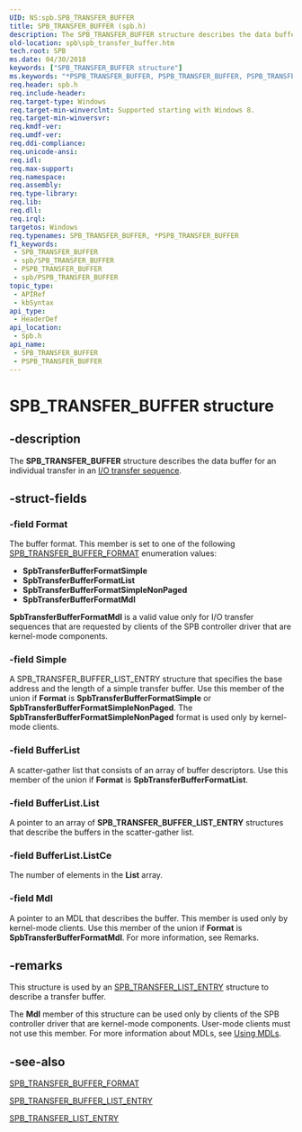 ```yaml
---
UID: NS:spb.SPB_TRANSFER_BUFFER
title: SPB_TRANSFER_BUFFER (spb.h)
description: The SPB_TRANSFER_BUFFER structure describes the data buffer for an individual transfer in an I/O transfer sequence.
old-location: spb\spb_transfer_buffer.htm
tech.root: SPB
ms.date: 04/30/2018
keywords: ["SPB_TRANSFER_BUFFER structure"]
ms.keywords: "*PSPB_TRANSFER_BUFFER, PSPB_TRANSFER_BUFFER, PSPB_TRANSFER_BUFFER structure pointer [Buses], SPB.spb_transfer_buffer, SPB_TRANSFER_BUFFER, SPB_TRANSFER_BUFFER structure [Buses], spb/PSPB_TRANSFER_BUFFER, spb/SPB_TRANSFER_BUFFER"
req.header: spb.h
req.include-header: 
req.target-type: Windows
req.target-min-winverclnt: Supported starting with Windows 8.
req.target-min-winversvr: 
req.kmdf-ver: 
req.umdf-ver: 
req.ddi-compliance: 
req.unicode-ansi: 
req.idl: 
req.max-support: 
req.namespace: 
req.assembly: 
req.type-library: 
req.lib: 
req.dll: 
req.irql: 
targetos: Windows
req.typenames: SPB_TRANSFER_BUFFER, *PSPB_TRANSFER_BUFFER
f1_keywords:
 - SPB_TRANSFER_BUFFER
 - spb/SPB_TRANSFER_BUFFER
 - PSPB_TRANSFER_BUFFER
 - spb/PSPB_TRANSFER_BUFFER
topic_type:
 - APIRef
 - kbSyntax
api_type:
 - HeaderDef
api_location:
 - Spb.h
api_name:
 - SPB_TRANSFER_BUFFER
 - PSPB_TRANSFER_BUFFER
---
```


# SPB_TRANSFER_BUFFER structure


## -description

The <b>SPB_TRANSFER_BUFFER</b> structure describes the data buffer for an individual transfer in an <a href="/windows-hardware/drivers/spb/i-o-transfer-sequences">I/O transfer sequence</a>.

## -struct-fields

### -field Format

The buffer format.  This member is set to one of the following <a href="/windows-hardware/drivers/ddi/spb/ne-spb-spb_transfer_buffer_format">SPB_TRANSFER_BUFFER_FORMAT</a> enumeration values:

<ul>
<li><b>SpbTransferBufferFormatSimple</b></li>
<li><b>SpbTransferBufferFormatList</b></li>
<li><b>SpbTransferBufferFormatSimpleNonPaged</b></li>
<li><b>SpbTransferBufferFormatMdl</b></li>
</ul>
<b>SpbTransferBufferFormatMdl</b> is a valid value only for I/O transfer sequences that are requested by clients of the SPB controller driver that are kernel-mode components.

### -field Simple

A SPB_TRANSFER_BUFFER_LIST_ENTRY  structure that specifies the base address and the length of a simple transfer buffer. Use this member of the union if <b>Format</b> is <b>SpbTransferBufferFormatSimple</b> or <b>SpbTransferBufferFormatSimpleNonPaged</b>. The <b>SpbTransferBufferFormatSimpleNonPaged</b> format is used only by kernel-mode clients.

### -field BufferList

A scatter-gather list that consists of an array of buffer descriptors. Use this member of the union if <b>Format</b> is <b>SpbTransferBufferFormatList</b>.

### -field BufferList.List

A pointer to an array of <b>SPB_TRANSFER_BUFFER_LIST_ENTRY</b> structures that describe the buffers in the scatter-gather list.

### -field BufferList.ListCe

The number of elements in the <b>List</b> array.

### -field Mdl

A pointer to an MDL that describes the buffer. This member is used only by kernel-mode clients. Use this member of the union if <b>Format</b> is <b>SpbTransferBufferFormatMdl</b>. For more information, see Remarks.

## -remarks

This structure is used by an <a href="/windows-hardware/drivers/ddi/spb/ns-spb-spb_transfer_list_entry">SPB_TRANSFER_LIST_ENTRY</a> structure to describe a transfer buffer.

The <b>Mdl</b> member of this structure can be used only by clients of the SPB controller driver that are kernel-mode components. User-mode clients must not use this member. For more information about MDLs, see <a href="/windows-hardware/drivers/kernel/using-mdls">Using MDLs</a>.

## -see-also

<a href="/windows-hardware/drivers/ddi/spb/ne-spb-spb_transfer_buffer_format">SPB_TRANSFER_BUFFER_FORMAT</a>



<a href="/windows-hardware/drivers/ddi/spb/ns-spb-spb_transfer_buffer_list_entry">SPB_TRANSFER_BUFFER_LIST_ENTRY</a>



<a href="/windows-hardware/drivers/ddi/spb/ns-spb-spb_transfer_list_entry">SPB_TRANSFER_LIST_ENTRY</a>

